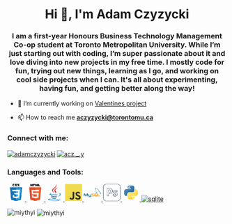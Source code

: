 <h1 align="center">Hi 👋, I'm Adam Czyzycki</h1>
<h3 align="center">I am a first-year Honours Business Technology Management Co-op student at Toronto Metropolitan University. While I’m just starting out with coding, I’m super passionate about it and love diving into new projects in my free time. I mostly code for fun, trying out new things, learning as I go, and working on cool side projects when I can. It's all about experimenting, having fun, and getting better along the way!</h3>

- 🔭 I’m currently working on [Valentines project](https://github.com/miythyi/Valentines-Project)

- 📫 How to reach me **aczyzycki@torontomu.ca**

<h3 align="left">Connect with me:</h3>
<p align="left">
<a href="https://linkedin.com/in/adamczyzycki" target="blank"><img align="center" src="https://raw.githubusercontent.com/rahuldkjain/github-profile-readme-generator/master/src/images/icons/Social/linked-in-alt.svg" alt="adamczyzycki" height="30" width="40" /></a>
<a href="https://instagram.com/acz._.y" target="blank"><img align="center" src="https://raw.githubusercontent.com/rahuldkjain/github-profile-readme-generator/master/src/images/icons/Social/instagram.svg" alt="acz._.y" height="30" width="40" /></a>
</p>

<h3 align="left">Languages and Tools:</h3>
<p align="left"> <a href="https://www.w3schools.com/css/" target="_blank" rel="noreferrer"> <img src="https://raw.githubusercontent.com/devicons/devicon/master/icons/css3/css3-original-wordmark.svg" alt="css3" width="40" height="40"/> </a> <a href="https://www.w3.org/html/" target="_blank" rel="noreferrer"> <img src="https://raw.githubusercontent.com/devicons/devicon/master/icons/html5/html5-original-wordmark.svg" alt="html5" width="40" height="40"/> </a> <a href="https://www.java.com" target="_blank" rel="noreferrer"> <img src="https://raw.githubusercontent.com/devicons/devicon/master/icons/java/java-original.svg" alt="java" width="40" height="40"/> </a> <a href="https://developer.mozilla.org/en-US/docs/Web/JavaScript" target="_blank" rel="noreferrer"> <img src="https://raw.githubusercontent.com/devicons/devicon/master/icons/javascript/javascript-original.svg" alt="javascript" width="40" height="40"/> </a> <a href="https://www.mysql.com/" target="_blank" rel="noreferrer"> <img src="https://raw.githubusercontent.com/devicons/devicon/master/icons/mysql/mysql-original-wordmark.svg" alt="mysql" width="40" height="40"/> </a> <a href="https://www.photoshop.com/en" target="_blank" rel="noreferrer"> <img src="https://raw.githubusercontent.com/devicons/devicon/master/icons/photoshop/photoshop-line.svg" alt="photoshop" width="40" height="40"/> </a> <a href="https://www.python.org" target="_blank" rel="noreferrer"> <img src="https://raw.githubusercontent.com/devicons/devicon/master/icons/python/python-original.svg" alt="python" width="40" height="40"/> </a> <a href="https://www.sqlite.org/" target="_blank" rel="noreferrer"> <img src="https://www.vectorlogo.zone/logos/sqlite/sqlite-icon.svg" alt="sqlite" width="40" height="40"/> </a> </p>

<p><img align="left" src="https://github-readme-stats.vercel.app/api/top-langs?username=miythyi&show_icons=true&theme=dark&locale=en&layout=compact" alt="miythyi" /></p>

<p>&nbsp;<img align="center" src="https://github-readme-stats.vercel.app/api?username=miythyi&show_icons=true&theme=dark&locale=en" alt="miythyi" /></p>
